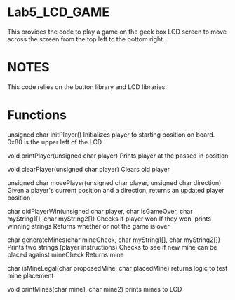 Lab5_LCD_GAME
=============

This provides the code to play a game on the geek box LCD screen to move across the screen from the top left to the bottom right.

NOTES
=====

This code relies on the button library and LCD libraries.

Functions
=========

unsigned char initPlayer()
  Initializes player to starting position on board.
  0x80 is the upper left of the LCD
  
void printPlayer(unsigned char player)
  Prints player at the passed in position
  
void clearPlayer(unsigned char player)
  Clears old player
  
unsigned char movePlayer(unsigned char player, unsigned char direction)
  Given a player's current position and a direction, returns an updated player position
  
char didPlayerWin(unsigned char player, char isGameOver, char myString1[], char myString2[])
  Checks if player won
  If they won, prints winning strings
  Returns whether or not the game is over
  
char generateMines(char mineCheck, char myString1[], char myString2[])
  Prints two strings (player instructions)
  Checks to see if new mine can be placed against mineCheck
  Returns mine
  
char isMineLegal(char proposedMine, char placedMine)
  returns logic to test mine placement
  
void printMines(char mine1, char mine2)
  prints mines to LCD
